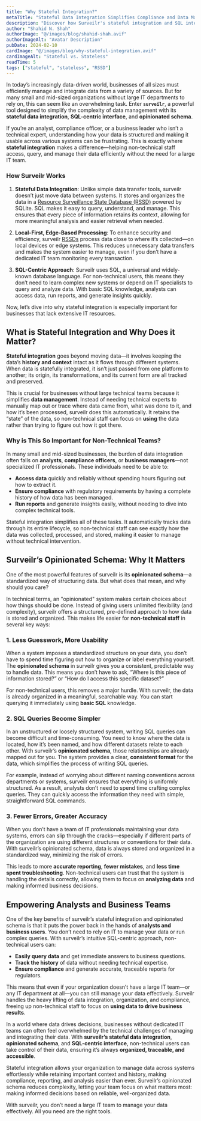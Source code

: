 ```yaml
---
title: "Why Stateful Integration?"
metaTitle: "Stateful Data Integration Simplifies Compliance and Data Management"
description: "Discover how Surveilr's stateful integration and SQL interface help non-technical teams manage, query, and track data effortlessly while ensuring compliance."
author: "Shahid N. Shah"
authorImage: "@/images/blog/shahid-shah.avif"
authorImageAlt: "Avatar Description"
pubDate: 2024-02-10
cardImage: "@/images/blog/why-stateful-integration.avif"
cardImageAlt: "Stateful vs. Stateless"
readTime: 5
tags: ["stateful", "stateless", "RSSD"]
---
```


In today’s increasingly data-driven world, businesses of all sizes must
efficiently manage and integrate data from a variety of sources. But for many
small and mid-sized organizations without large IT departments to rely on, this
can seem like an overwhelming task. Enter **`surveilr`**, a powerful tool
designed to simplify the complexity of data management with its **stateful data
integration**, **SQL-centric interface**, and **opinionated schema**.

If you’re an analyst, compliance officer, or a business leader who isn’t a
technical expert, understanding how your data is structured and making it usable
across various systems can be frustrating. This is exactly where **stateful
integration** makes a difference—helping non-technical staff access, query, and
manage their data efficiently without the need for a large IT team.

### How Surveilr Works

1. **Stateful Data Integration**: Unlike simple data transfer tools, surveilr
   doesn’t just move data between systems. It stores and organizes the data in a
   [Resource Surveillance State Database (RSSD)](../rssd-excel-portability-sql-power/)
   powered by SQLite. SQL makes it easy to query, understand, and manage. This
   ensures that every piece of information retains its context, allowing for
   more meaningful analysis and easier retrieval when needed.

2. **Local-First, Edge-Based Processing**: To enhance security and efficiency,
   surveilr [RSSDs](../rssd-excel-portability-sql-power/) process data close to
   where it’s collected—on local devices or edge systems. This reduces
   unnecessary data transfers and makes the system easier to manage, even if you
   don’t have a dedicated IT team monitoring every transaction.

3. **SQL-Centric Approach**: Surveilr uses SQL, a universal and widely-known
   database language. For non-technical users, this means they don’t need to
   learn complex new systems or depend on IT specialists to query and analyze
   data. With basic SQL knowledge, analysts can access data, run reports, and
   generate insights quickly.

Now, let’s dive into why stateful integration is especially important for
businesses that lack extensive IT resources.

## What is Stateful Integration and Why Does it Matter?

**Stateful integration** goes beyond moving data—it involves keeping the data’s
**history and context** intact as it flows through different systems. When data
is statefully integrated, it isn’t just passed from one platform to another; its
origin, its transformations, and its current form are all tracked and preserved.

This is crucial for businesses without large technical teams because it
simplifies **data management**. Instead of needing technical experts to manually
map out or trace where data came from, what was done to it, and how it’s been
processed, surveilr does this automatically. It retains the “state” of the data,
so non-technical staff can focus on **using** the data rather than trying to
figure out how it got there.

### Why is This So Important for Non-Technical Teams?

In many small and mid-sized businesses, the burden of data integration often
falls on **analysts**, **compliance officers**, or **business managers**—not
specialized IT professionals. These individuals need to be able to:

- **Access data** quickly and reliably without spending hours figuring out how
  to extract it.
- **Ensure compliance** with regulatory requirements by having a complete
  history of how data has been managed.
- **Run reports** and generate insights easily, without needing to dive into
  complex technical tools.

Stateful integration simplifies all of these tasks. It automatically tracks data
through its entire lifecycle, so non-technical staff can see exactly how the
data was collected, processed, and stored, making it easier to manage without
technical intervention.

## Surveilr’s Opinionated Schema: Why It Matters

One of the most powerful features of surveilr is its **opinionated schema**—a
standardized way of structuring data. But what does that mean, and why should
you care?

In technical terms, an "opinionated" system makes certain choices about how
things should be done. Instead of giving users unlimited flexibility (and
complexity), surveilr offers a structured, pre-defined approach to how data is
stored and organized. This makes life easier for **non-technical staff** in
several key ways:

### 1. **Less Guesswork, More Usability**

When a system imposes a standardized structure on your data, you don’t have to
spend time figuring out how to organize or label everything yourself. The
**opinionated schema** in surveilr gives you a consistent, predictable way to
handle data. This means you don’t have to ask, “Where is this piece of
information stored?” or “How do I access this specific dataset?”

For non-technical users, this removes a major hurdle. With surveilr, the data is
already organized in a meaningful, searchable way. You can start querying it
immediately using **basic SQL** knowledge.

### 2. **SQL Queries Become Simpler**

In an unstructured or loosely structured system, writing SQL queries can become
difficult and time-consuming. You need to know where the data is located, how
it’s been named, and how different datasets relate to each other. With
surveilr’s **opinionated schema**, those relationships are already mapped out
for you. The system provides a clear, **consistent format** for the data, which
simplifies the process of writing SQL queries.

For example, instead of worrying about different naming conventions across
departments or systems, surveilr ensures that everything is uniformly
structured. As a result, analysts don’t need to spend time crafting complex
queries. They can quickly access the information they need with simple,
straightforward SQL commands.

### 3. **Fewer Errors, Greater Accuracy**

When you don’t have a team of IT professionals maintaining your data systems,
errors can slip through the cracks—especially if different parts of the
organization are using different structures or conventions for their data. With
surveilr’s opinionated schema, data is always stored and organized in a
standardized way, minimizing the risk of errors.

This leads to more **accurate reporting**, **fewer mistakes**, and **less time
spent troubleshooting**. Non-technical users can trust that the system is
handling the details correctly, allowing them to focus on **analyzing data** and
making informed business decisions.

## Empowering Analysts and Business Teams

One of the key benefits of surveilr’s stateful integration and opinionated
schema is that it puts the power back in the hands of **analysts and business
users**. You don’t need to rely on IT to manage your data or run complex
queries. With surveilr’s intuitive SQL-centric approach, non-technical users
can:

- **Easily query data** and get immediate answers to business questions.
- **Track the history** of data without needing technical expertise.
- **Ensure compliance** and generate accurate, traceable reports for regulators.

This means that even if your organization doesn’t have a large IT team—or any IT
department at all—you can still manage your data effectively. Surveilr handles
the heavy lifting of data integration, organization, and compliance, freeing up
non-technical staff to focus on **using data to drive business results**.

In a world where data drives decisions, businesses without dedicated IT teams
can often feel overwhelmed by the technical challenges of managing and
integrating their data. With **surveilr’s stateful data integration**,
**opinionated schema**, and **SQL-centric interface**, non-technical users can
take control of their data, ensuring it’s always **organized, traceable, and
accessible**.

Stateful integration allows your organization to manage data across systems
effortlessly while retaining important context and history, making compliance,
reporting, and analysis easier than ever. Surveilr’s opinionated schema reduces
complexity, letting your team focus on what matters most: making informed
decisions based on reliable, well-organized data.

With surveilr, you don’t need a large IT team to manage your data effectively.
All you need are the right tools.
